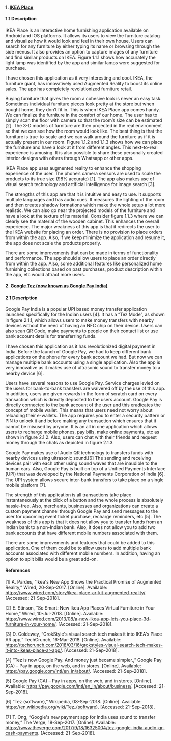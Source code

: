 #### 1. [IKEA Place](https://play.google.com/store/apps/details?id=com.inter_ikea.place&hl=en) 
#### 1.1 Description
IKEA Place is an interactive home furnishing application available on Android and IOS platforms. It allows its users to view the furniture catalog and visualize how it would look and feel in their own house. Users can search for any furniture by either typing its name or browsing through the side menus. It also provides an option to capture images of any furniture and find similar products on IKEA. Figure 1.1.1 shows how accurately the light lamp was identified by the app and similar lamps were suggested for purchase.

I have chosen this application as it very interesting and cool. IKEA, the furniture giant, has innovatively used Augmented Reality to boost its online sales. The app has completely revolutionized furniture retail.

Buying furniture that gives the room a cohesive look is never an easy task. Sometimes individual furniture pieces look pretty at the store but when bought home, they don’t fit in. This is when IKEA Place app comes handy. We can finalize the furniture in the comfort of our home. The user has to simply scan the floor with camera so that the room’s size can be estimated [2]. The 3-D models of furniture are then projected in the real environment so that we can see how the room would look like. The best thing is that the furniture is true-to-scale and we can walk around the furniture as if it is actually present in our room. Figure 1.1.2 and 1.1.3 shows how we can place the furniture and have a look at it from different angles. This next-to-real experience is amusing. It is also possible to share these personally created interior designs with others through Whatsapp or other apps. 

IKEA Place app uses augmented reality to enhance the shopping experience of the user. The phone’s camera sensors are used to scale the products to its true size (98% accurate) [1]. The app also makes use of visual search technology and artificial intelligence for image search [3].

The strengths of this app are that it is intuitive and easy to use. It supports multiple languages and has audio cues. It measures the lighting of the room and then creates shadow formations which make the whole setup a lot more realistic. We can also go near the projected models of the furniture and have a look at the texture of its material. Consider figure 1.1.3 where we can clearly see the material of the wooden cabinet. This enhances the overall experience. The major weakness of this app is that it redirects the user to the IKEA website for placing an order. There is no provision to place orders from within the app. Also, if we keep minimize the application and resume it, the app does not scale the products properly. 

There are some improvements that can be made in terms of functionality and performance. The app should allow users to place an order directly from within the app. Also, some additional features like personalized home furnishing collections based on past purchases, product description within the app, etc would attract more users.

#### 2. [Google Tez (now known as Google Pay India)](https://play.google.com/store/apps/details?id=com.google.android.apps.nbu.paisa.user&hl=en)
#### 2.1 Description
Google Pay India is a popular UPI based money transfer application launched specifically for the Indian users [4]. It has a “Tez Mode”, as shown in figure 2.1.1, which allows users to make money transfers with nearby devices without the need of having an NFC chip on their device. Users can also scan QR Code, make payments to people on their contact list or use bank account details for transferring funds.

I have chosen this application as it has revolutionized digital payment in India. Before the launch of Google Pay, we had to keep different bank applications on the phone for every bank account we had. But now we can manage multiple bank accounts using a single application. Also the app is very innovative as it makes use of ultrasonic sound to transfer money to a nearby device [6].

Users have several reasons to use Google Pay. Service charges levied on the users for bank-to-bank transfers are waivered off by the use of this app. In addition, users are given rewards in the form of scratch card on every transaction which is directly deposited to the users account. Google Pay is directly connected to the bank account of the user and this eradicates the concept of mobile wallet. This means that users need not worry about reloading their e-wallets. The app requires you to enter a security pattern or PIN to unlock it and before making any transaction which ensures that it cannot be misused by anyone. It is an all in one application which allows users to recharge mobile phones, pay bills, make online payments, etc as shown in figure 2.1.2. Also, users can chat with their friends and request money through the chats as depicted in figure 2.1.3.

Google Pay makes use of Audio QR technology to transfers funds with nearby devices using ultrasonic sound.[6] The sending and receiving devices pair with each other using sound waves that are inaudible to the human ears. Also, Google Pay is built on top of a Unified Payments Interface (UPI) that was developed by the National Payments Corporation of India [6]. The UPI system allows secure inter-bank transfers to take place on a single mobile platform [7].

The strength of this application is all transactions take place instantaneously at the click of a button and the whole process is absolutely hassle-free. Also, merchants, businesses and organizations can create a custom payment channel through Google Pay and send messages to the user for upcoming event ticket purchase, recharge reminders, etc [5]. The weakness of this app is that it does not allow you to transfer funds from an Indian bank to a non-Indian bank. Also, it does not allow you to add two bank accounts that have different mobile numbers associated with them.

There are some improvements and features that could be added to this application. One of them could be to allow users to add multiple bank accounts associated with different mobile numbers. In addition, having an option to split bills would be a great add-on.

#### References
[1] A. Pardes, “Ikea's New App Shows the Practical Promise of Augmented Reality,” Wired, 20-Sep-2017. [Online]. Available: https://www.wired.com/story/ikea-place-ar-kit-augmented-reality/. [Accessed: 21-Sep-2018].

[2] E. Stinson, “So Smart: New Ikea App Places Virtual Furniture in Your Home,” Wired, 10-Jul-2018. [Online]. Available: https://www.wired.com/2013/08/a-new-ikea-app-lets-you-place-3d-furniture-in-your-home/. [Accessed: 21-Sep-2018].

[3] D. Coldewey, “GrokStyle's visual search tech makes it into IKEA's Place AR app,” TechCrunch, 16-Mar-2018. [Online]. Available: https://techcrunch.com/2018/03/16/grokstyles-visual-search-tech-makes-it-into-ikeas-place-ar-app/. [Accessed: 21-Sep-2018].

[4] “Tez is now Google Pay. And money just became simpler.,” Google Pay (CA) – Pay in apps, on the web, and in stores. [Online]. Available: https://pay.google.com/intl/en_in/about/. [Accessed: 21-Sep-2018].

[5] Google Pay (CA) – Pay in apps, on the web, and in stores. [Online]. Available: https://pay.google.com/intl/en_in/about/business/. [Accessed: 21-Sep-2018]. 

[6] “Tez (software),” Wikipedia, 08-Sep-2018. [Online]. Available: https://en.wikipedia.org/wiki/Tez_(software). [Accessed: 21-Sep-2018].

[7] T. Ong, “Google's new payment app for India uses sound to transfer money,” The Verge, 18-Sep-2017. [Online]. Available: https://www.theverge.com/2017/9/18/16325004/tez-google-india-audio-qr-cash-payments. [Accessed: 21-Sep-2018].